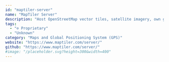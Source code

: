 ```yaml
---
id: "maptiler-server"
name: "MapTiler Server"
description: "Host OpenStreetMap vector tiles, satellite imagery, own geodata and data from PostGIS database."
tags:
  - "⊘ Proprietary"
  - "Unknown"
category: "Maps and Global Positioning System (GPS)"
website: "https://www.maptiler.com/server/"
github: "https://www.maptiler.com/server/"
#image: "/placeholder.svg?height=300&width=400"
---
```



